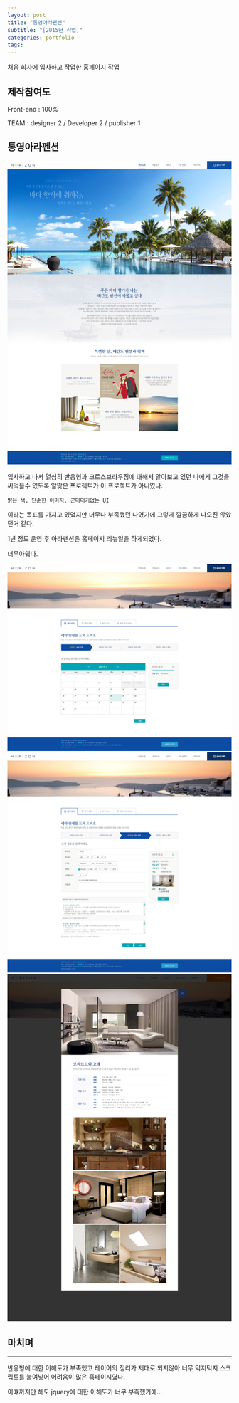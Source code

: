 ```yaml
---
layout: post
title: "통영아라펜션"
subtitle: "[2015년 작업]"
categories: portfolio
tags: 
---
```


처음 회사에 입사하고 작업한 홈페이지 작업

## 제작참여도

Front-end : 100%

TEAM : designer 2 / Developer 2 / publisher 1


## 통영아라펜션

[![통영아라펜션로메인](/assets/img/typeA_main.jpg)](#)

입사하고 나서 열심히 반응형과 크로스브라우징에 대해서 알아보고 있던 나에게 그것을 써먹을수 있도록 알맞은 프로젝트가 이 프로젝트가 아니였나.

`밝은 색, 단순한 이미지, 군더더기없는 UI`

이라는 목표를 가지고 있었지만 너무나 부족했던 나였기에 그렇게 깔끔하게 나오진 않았던거 같다.

1년 정도 운영 후 아라펜션은 홈페이지 리뉴얼을 하게되었다.

너무아쉽다.

[![통영아라펜션예약화면](/assets/img/typeA_reservation_1.jpg)](#)
[![통영아라펜션객실소개화면](/assets/img/typeA_reservation_4.jpg)](#)
[![통영아라펜션예약상세화면](/assets/img/typeA_reservation_3.jpg)](#)

## 마치며
---

반응형에 대한 이해도가 부족했고 레이어의 정리가 제대로 되지않아 너무 덕지덕지 스크립트를 붙여넣어 어려움이 많은 홈페이지였다.

이떄까지만 해도 jquery에 대한 이해도가 너무 부족했기에...
